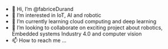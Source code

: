 - 👋 Hi, I’m @fabriceDurand
- 👀 I’m interested in IoT, AI  and robotic
- 🌱 I’m currently learning cloud computing and deep learning
- 💞️ I’m looking to collaborate on exciting project about robotics, Embedded systems Industry 4.0 and computer vision 
- 📫 How to reach me ...

<!---
fabriceDurand/fabriceDurand is a ✨ special ✨ repository because its `README.md` (this file) appears on your GitHub profile.
You can click the Preview link to take a look at your changes.
--->
